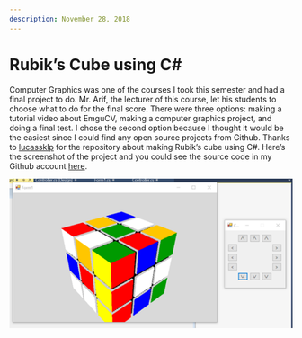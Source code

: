 ```yaml
---
description: November 28, 2018
---
```


# Rubik’s Cube using C\#

Computer Graphics was one of the courses I took this semester and had a final project to do. Mr. Arif, the lecturer of this course, let his students to choose what to do for the final score. There were three options: making a tutorial video about EmguCV, making a computer graphics project, and doing a final test. I chose the second option because I thought it would be the easiest since I could find any open source projects from Github. Thanks to [lucassklp](https://github.com/lucassklp/RubikCube) for the repository about making Rubik’s cube using C#. Here’s the screenshot of the project and you could see the source code in my Github account [here](https://github.com/realicejoanne/grafkom-project).

![](<../../.gitbook/assets/image (6).png>)
